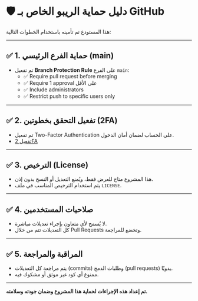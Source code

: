 
# 🛡️ دليل حماية الريبو الخاص بـ GitHub

هذا المستودع تم تأمينه باستخدام الخطوات التالية:

---

## ✅ 1. حماية الفرع الرئيسي (main)

- تم تفعيل **Branch Protection Rule** على الفرع `main`:
  - ✅ Require pull request before merging
  - ✅ Require 1 approval على الأقل
  - ✅ Include administrators
  - ✅ Restrict push to specific users only

---

## ✅ 2. تفعيل التحقق بخطوتين (2FA)

- تم تفعيل Two-Factor Authentication على الحساب لضمان أمان الدخول.
- [تفعيل 2FA](https://github.com/settings/security)

---

## ✅ 3. الترخيص (License)

- هذا المشروع متاح للعرض فقط، ويُمنع التعديل أو النسخ بدون إذن.
- يتم استخدام الترخيص المناسب في ملف `LICENSE`.

---

## ✅ 4. صلاحيات المستخدمين

- لا يُسمح لأي متعاون بإجراء تعديلات مباشرة.
- كل التعديلات تتم من خلال Pull Requests وتخضع للمراجعة.

---

## ✅ 5. المراقبة والمراجعة

- يتم مراجعة كل التعديلات (commits) وطلبات الدمج (pull requests) يدويًا.
- ممنوع أي كود غير موثق أو مشكوك فيه.

---

**تم إعداد هذه الإجراءات لحماية هذا المشروع وضمان جودته وسلامته.**
